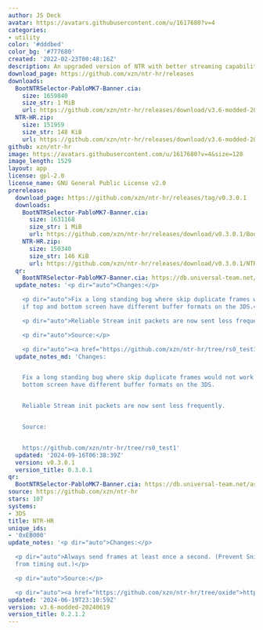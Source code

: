 ```yaml
---
author: JS Deck
avatar: https://avatars.githubusercontent.com/u/1617680?v=4
categories:
- utility
color: '#dddbed'
color_bg: '#777680'
created: '2022-02-23T00:48:16Z'
description: An upgraded version of NTR with better streaming capabilities.
download_page: https://github.com/xzn/ntr-hr/releases
downloads:
  BootNTRSelector-PabloMK7-Banner.cia:
    size: 1659840
    size_str: 1 MiB
    url: https://github.com/xzn/ntr-hr/releases/download/v3.6-modded-20240619/BootNTRSelector-PabloMK7-Banner.cia
  NTR-HR.zip:
    size: 151959
    size_str: 148 KiB
    url: https://github.com/xzn/ntr-hr/releases/download/v3.6-modded-20240619/NTR-HR.zip
github: xzn/ntr-hr
image: https://avatars.githubusercontent.com/u/1617680?v=4&size=128
image_length: 1529
layout: app
license: gpl-2.0
license_name: GNU General Public License v2.0
prerelease:
  download_page: https://github.com/xzn/ntr-hr/releases/tag/v0.3.0.1
  downloads:
    BootNTRSelector-PabloMK7-Banner.cia:
      size: 1631168
      size_str: 1 MiB
      url: https://github.com/xzn/ntr-hr/releases/download/v0.3.0.1/BootNTRSelector-PabloMK7-Banner.cia
    NTR-HR.zip:
      size: 150340
      size_str: 146 KiB
      url: https://github.com/xzn/ntr-hr/releases/download/v0.3.0.1/NTR-HR.zip
  qr:
    BootNTRSelector-PabloMK7-Banner.cia: https://db.universal-team.net/assets/images/qr/prerelease/bootntrselector-pablomk7-banner-cia.png
  update_notes: '<p dir="auto">Changes:</p>

    <p dir="auto">Fix a long standing bug where skip duplicate frames would not work
    if top and bottom screen have different buffer formats on the 3DS.</p>

    <p dir="auto">Reliable Stream init packets are now sent less frequently.</p>

    <p dir="auto">Source:</p>

    <p dir="auto"><a href="https://github.com/xzn/ntr-hr/tree/rs0_test1">https://github.com/xzn/ntr-hr/tree/rs0_test1</a></p>'
  update_notes_md: 'Changes:


    Fix a long standing bug where skip duplicate frames would not work if top and
    bottom screen have different buffer formats on the 3DS.


    Reliable Stream init packets are now sent less frequently.


    Source:


    https://github.com/xzn/ntr-hr/tree/rs0_test1'
  updated: '2024-09-16T06:38:39Z'
  version: v0.3.0.1
  version_title: 0.3.0.1
qr:
  BootNTRSelector-PabloMK7-Banner.cia: https://db.universal-team.net/assets/images/qr/bootntrselector-pablomk7-banner-cia.png
source: https://github.com/xzn/ntr-hr
stars: 107
systems:
- 3DS
title: NTR-HR
unique_ids:
- '0xEB000'
update_notes: '<p dir="auto">Changes:</p>

  <p dir="auto">Always send frames at least once a second. (Prevent Snickerstream
  from timing out.)</p>

  <p dir="auto">Source:</p>

  <p dir="auto"><a href="https://github.com/xzn/ntr-hr/tree/oxide">https://github.com/xzn/ntr-hr/tree/oxide</a></p>'
updated: '2024-06-19T23:10:59Z'
version: v3.6-modded-20240619
version_title: 0.2.1.2
---
```

